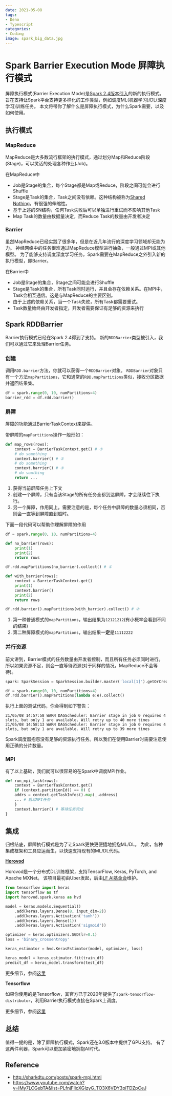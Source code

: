 ```yaml
---
date: 2021-05-08 
tags:
- Deno
- Typescript 
categories:
- Coding
image: spark_big_data.jpg
---
```


# Spark Barrier Execution Mode 屏障执行模式

屏障执行模式(Barrier Execution Mode)是[Spark 2.4版本引入](https://issues.apache.org/jira/browse/SPARK-24374)的新的执行模式。
旨在支持让Spark平台支持更多样化的工作类型，例如调度ML(机器学习)/DL(深度学习)训练任务。
本文将带你了解什么是屏障执行模式，为什么Spark需要，以及如何使用。

## 执行模式

### MapReduce

MapReduce是大多数流行框架的执行模式，通过划分Map和Reduce阶段(Stage)，可以灵活的处理各种作业(Job)。

在MapReduce中

- Job是Stage的集合，每个Stage都是Map或Reduce，阶段之间可能会进行Shuffle
- Stage是Task的集合，Task之间没有依赖。这种结构被称为[Shared Nothing](https://en.wikipedia.org/wiki/Shared-nothing_architecture)，有很强的伸缩性。
- 基于上述的SN结构，任何Task失败后可以单独进行重试而不影响其他Task
- Map Task的数量由数据量决定，而Reduce Task的数量由开发者决定

### Barrier

虽然MapReduce已经实践了很多年，但是在近几年流行的深度学习领域却无能为力。
神经网络中的任务很难通过MapReduce模型进行抽象，一般通过MPI或其他模型。
为了能够支持调度深度学习任务，Spark需要在MapReduce之外引入新的执行模型，即Barrier。

在Barrier中

- Job是Stage的集合，Stage之间可能会进行Shuffle
- Stage是Task的集合，所有Task同时运行，并且会存在依赖关系。在MPI中，Task会相互通信。这是与MapReduce的主要区别。
- 由于上述的依赖关系，当一个Task失败，所有Task都需要重试。
- Task数量始终由开发者指定，开发者需要保证有足够的资源来执行

## Spark RDDBarrier

Barrier执行模式已经在Spark 2.4得到了支持。
新的`RDDBarrier`类型被引入，我们可以通过它来处理Barrier任务。

### 创建

调用`RDD.barrier`方法，你就可以获得一个`RDDBarrier`对象。
`RDDBarrier`对象只有一个方法`mapPartitions`，它和通常的`RDD.mapPartitions`类似，接收分区数据并返回结果集。

```python
df = spark.range(0, 10, numPartitions=4)
barrier_rdd = df.rdd.barrier()
``` 

### 屏障

屏障的功能通过BarrierTaskContext来提供。

带屏障的`mapPartitions`操作一般形如：

```python
def map_rows(rows):
    context = BarrierTaskContext.get() # ①
    # do something
    context.barrier() # ②
    # do something
    context.barrier() # ③
    # do somthing
    return ...
```

1. 获得当前屏障任务上下文
2. 创建一个屏障，只有当该Stage的所有任务全都到达屏障，才会继续往下执行。
3. 另一个屏障，作用同上。需要注意的是，每个任务中屏障的数量必须相同，否则会一直等到屏障直到超时。

下面一段代码可以帮助你理解屏障的作用

```python
df = spark.range(0, 10, numPartitions=4)

def no_barrier(rows):
    print(1)
    print(2)
    return rows

df.rdd.mapPartitions(no_barrier).collect() # ①

def with_barrier(rows):
    context = BarrierTaskContext.get()
    print(1)
    context.barrier()
    print(2)
    return rows

df.rdd.barrier().mapPartitions(with_barrier).collect() # ②
```

1. 第一种普通模式的`mapPartitions`，输出结果为`12121212`(有小概率会看到不同的结果)
2. 第二种屏障模式的`mapPartitions`，输出结果**一定**是`11112222`

### 并行资源

前文讲到，Barrier模式的任务数量由开发者控制，而且所有任务必须同时进行。
所以如果资源不足，则会一直等待资源(对于同样的情况，MapReduce不会等待)。

```python
spark: SparkSession = SparkSession.builder.master('local[1]').getOrCreate()

df = spark.range(0, 10, numPartitions=4)
df.rdd.barrier().mapPartitions(lambda e:e).collect()
```

执行上面的测试代码，你会得到如下警告：

```text
21/05/08 14:57:58 WARN DAGScheduler: Barrier stage in job 0 requires 4 slots, but only 1 are available. Will retry up to 40 more times
21/05/08 14:58:13 WARN DAGScheduler: Barrier stage in job 0 requires 4 slots, but only 1 are available. Will retry up to 39 more times
```

Spark调度器抱怨没有足够的资源执行任务。所以我们在使用Barrier时需要注意使用正确的分片数量。

### MPI

有了以上基础，我们就可以很容易的在Spark中调度MPI作业。

```python
def run_mpi_task(rows):
    context = BarrierTaskContext.get()
    if (context.partitionId() == 0) {
    addrs = context.getTaskInfos().map(_.address)
    ... # 启动MPI任务
    }
    context.barrier() # 等待任务完成
}
```

## 集成

归根结底，屏障执行模式是为了让Spark更快更便捷地拥抱ML/DL。
为此，各种集成框架和工具应运而生，以快速支持现有的ML/DL代码。

**[Horovod](https://github.com/horovod/horovod)**

Horovod是一个分布式DL训练框架，支持TensorFlow, Keras, PyTorch, and Apache MXNet。
该项目最初由Uber发起，后由[LF AI基金会](https://lfaidata.foundation/)维护。

```python
from tensorflow import keras
import tensorflow as tf
import horovod.spark.keras as hvd

model = keras.models.Sequential()
    .add(keras.layers.Dense(8, input_dim=2))
    .add(keras.layers.Activation('tanh'))
    .add(keras.layers.Dense(1))
    .add(keras.layers.Activation('sigmoid'))

optimizer = keras.optimizers.SGD(lr=0.1)
loss = 'binary_crossentropy'

keras_estimator = hvd.KerasEstimator(model, optimizer, loss)

keras_model = keras_estimator.fit(train_df)
predict_df = keras_model.transform(test_df)
```

更多细节，参阅[这里](https://github.com/horovod/horovod/blob/master/docs/spark.rst)

**Tensorflow**

如果你使用的是Tensorflow，其官方已于2020年提供了`spark-tensorflow-distributor`，利用Barrier执行模式直接在Spark上调度。

更多细节，参阅[这里](https://github.com/tensorflow/ecosystem/blob/master/spark/spark-tensorflow-distributor/README.md)

## 总结

值得一提的是，除了屏障执行模式，Spark还在3.0版本中提供了GPU支持。
有了这两件利器，Spark可以更加紧密地拥抱AI时代。

## Reference

- http://sharkdtu.com/posts/spark-mpi.html
- https://www.youtube.com/watch?v=IMy7LCGebTA&list=PLfnjFIioXGIzyG_TO3X6VDY3piTDZpCeJ